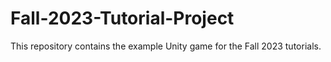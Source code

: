 # Fall-2023-Tutorial-Project
This repository contains the example Unity game for the Fall 2023 tutorials.
